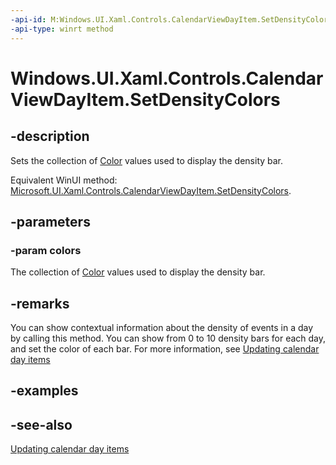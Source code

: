 ```yaml
---
-api-id: M:Windows.UI.Xaml.Controls.CalendarViewDayItem.SetDensityColors(Windows.Foundation.Collections.IIterable{Windows.UI.Color})
-api-type: winrt method
---
```


<!-- Method syntax
public void SetDensityColors(Windows.Foundation.Collections.IIterable<Windows.UI.Color> colors)
-->

# Windows.UI.Xaml.Controls.CalendarViewDayItem.SetDensityColors

## -description
Sets the collection of [Color](../windows.ui/color.md) values used to display the density bar.

Equivalent WinUI method: [Microsoft.UI.Xaml.Controls.CalendarViewDayItem.SetDensityColors](/windows/winui/api/microsoft.ui.xaml.controls.calendarviewdayitem.setdensitycolors).

## -parameters
### -param colors
The collection of [Color](../windows.ui/color.md) values used to display the density bar.

## -remarks

You can show contextual information about the density of events in a day by calling this method. You can show from 0 to 10 density bars for each day, and set the color of each bar. For more information, see [Updating calendar day items](/uwp/api/windows.ui.xaml.controls.calendarview#updating-calendar-day-items)

## -examples

## -see-also

[Updating calendar day items](/uwp/api/windows.ui.xaml.controls.calendarview#updating-calendar-day-items)

